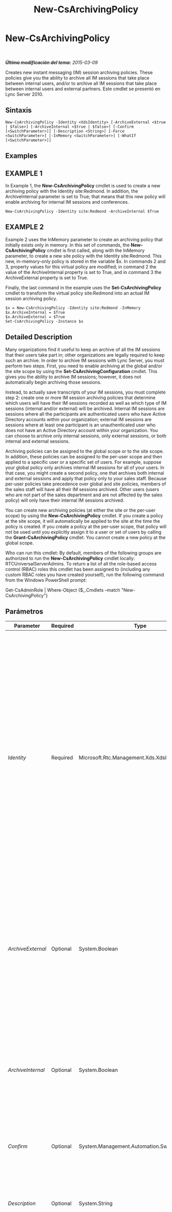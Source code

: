 ﻿---
title: New-CsArchivingPolicy
TOCTitle: New-CsArchivingPolicy
ms:assetid: e7c9b310-fbd0-4793-90ef-c752b941e02f
ms:mtpsurl: https://technet.microsoft.com/es-es/library/Gg399032(v=OCS.15)
ms:contentKeyID: 48277014
ms.date: 01/07/2017
mtps_version: v=OCS.15
ms.translationtype: HT
---

# New-CsArchivingPolicy

 

_**Última modificación del tema:** 2015-03-09_

Creates new instant messaging (IM) session archiving policies. These policies give you the ability to archive all IM sessions that take place between internal users, and/or to archive all IM sessions that take place between internal users and external partners. Este cmdlet se presentó en Lync Server 2010.

## Sintaxis

    New-CsArchivingPolicy -Identity <XdsIdentity> [-ArchiveExternal <$true | $false>] [-ArchiveInternal <$true | $false>] [-Confirm [<SwitchParameter>]] [-Description <String>] [-Force <SwitchParameter>] [-InMemory <SwitchParameter>] [-WhatIf [<SwitchParameter>]]

## Examples

## EXAMPLE 1

In Example 1, the **New-CsArchivingPolicy** cmdlet is used to create a new archiving policy with the Identity site:Redmond. In addition, the ArchiveInternal parameter is set to True; that means that this new policy will enable archiving for internal IM sessions and conferences.

    New-CsArchivingPolicy -Identity site:Redmond -ArchiveInternal $True

## EXAMPLE 2

Example 2 uses the InMemory parameter to create an archiving policy that initially exists only in memory. In this set of commands, the **New-CsArchivingPolicy** cmdlet is first called, along with the InMemory parameter, to create a new site policy with the Identity site:Redmond. This new, in-memory-only policy is stored in the variable $x. In commands 2 and 3, property values for this virtual policy are modified; in command 2 the value of the ArchiveInternal property is set to True, and in command 3 the ArchiveExternal property is set to True.

Finally, the last command in the example uses the **Set-CsArchivingPolicy** cmdlet to transform the virtual policy site:Redmond into an actual IM session archiving policy.

    $x = New-CsArchivingPolicy -Identity site:Redmond -InMemory
    $x.ArchiveInternal = $True
    $x.ArchiveExternal = $True
    Set-CsArchivingPolicy -Instance $x

## Detailed Description

Many organizations find it useful to keep an archive of all the IM sessions that their users take part in; other organizations are legally required to keep such an archive. In order to archive IM sessions with Lync Server, you must perform two steps. First, you need to enable archiving at the global and/or the site scope by using the **Set-CsArchivingConfiguration** cmdlet. This gives you the ability to archive IM sessions; however, it does not automatically begin archiving those sessions.

Instead, to actually save transcripts of your IM sessions, you must complete step 2: create one or more IM session archiving policies that determine which users will have their IM sessions recorded as well as which type of IM sessions (internal and/or external) will be archived. Internal IM sessions are sessions where all the participants are authenticated users who have Active Directory accounts within your organization; external IM sessions are sessions where at least one participant is an unauthenticated user who does not have an Active Directory account within your organization. You can choose to archive only internal sessions, only external sessions, or both internal and external sessions.

Archiving policies can be assigned to the global scope or to the site scope. In addition, these policies can be assigned to the per-user scope and then applied to a specific user or a specific set of users. For example, suppose your global policy only archives internal IM sessions for all of your users. In that case, you might create a second policy, one that archives both internal and external sessions and apply that policy only to your sales staff. Because per-user policies take precedence over global and site policies, members of the sales staff will have all their IM sessions archived. Other users (users who are not part of the sales department and are not affected by the sales policy) will only have their internal IM sessions archived.

You can create new archiving policies (at either the site or the per-user scope) by using the **New-CsArchivingPolicy** cmdlet. If you create a policy at the site scope, it will automatically be applied to the site at the time the policy is created. If you create a policy at the per-user scope, that policy will not be used until you explicitly assign it to a user or set of users by calling the **Grant-CsArchivingPolicy** cmdlet. You cannot create a new policy at the global scope.

Who can run this cmdlet: By default, members of the following groups are authorized to run the **New-CsArchivingPolicy** cmdlet locally: RTCUniversalServerAdmins. To return a list of all the role-based access control (RBAC) roles this cmdlet has been assigned to (including any custom RBAC roles you have created yourself), run the following command from the Windows PowerShell prompt:

Get-CsAdminRole | Where-Object {$\_.Cmdlets –match "New-CsArchivingPolicy"}

## Parámetros


<table>
<colgroup>
<col style="width: 25%" />
<col style="width: 25%" />
<col style="width: 25%" />
<col style="width: 25%" />
</colgroup>
<thead>
<tr class="header">
<th>Parameter</th>
<th>Required</th>
<th>Type</th>
<th>Description</th>
</tr>
</thead>
<tbody>
<tr class="odd">
<td><p><em>Identity</em></p></td>
<td><p>Required</p></td>
<td><p>Microsoft.Rtc.Management.Xds.XdsIdentity</p></td>
<td><p>Indicates the unique Identity to be assigned to the policy. New archiving policies can be created at the site scope or the per-user scope. To create a new site policy, use the prefix &quot;site:&quot; followed by the name of the site. For example, this syntax creates a new policy for the Redmond site: -Identity site:Redmond. To create a new per-user policy, use an Identity similar to this: -Identity SalesArchivingPolicy.</p>
<p>Note that you cannot create a new global policy; if you want to make changes to the global policy, use the <strong>Set-CsArchivingPolicy</strong> cmdlet instead. Likewise, you cannot create a new site or per-user policy if a policy with that Identity already exists.</p></td>
</tr>
<tr class="even">
<td><p><em>ArchiveExternal</em></p></td>
<td><p>Optional</p></td>
<td><p>System.Boolean</p></td>
<td><p>Indicates whether external IM sessions are archived. (An external IM session is one in which at least one of the participants is an unauthenticated user who does not have an Active Directory account within your organization.) The default value is False, which means that IM sessions that include external users are not archived.</p></td>
</tr>
<tr class="odd">
<td><p><em>ArchiveInternal</em></p></td>
<td><p>Optional</p></td>
<td><p>System.Boolean</p></td>
<td><p>Indicates whether internal IM sessions are archived. (An internal IM session is one in which all the participants are authenticated users who have Active Directory accounts within your organization.) The default value is False, which means that internal IM sessions are not archived.</p></td>
</tr>
<tr class="even">
<td><p><em>Confirm</em></p></td>
<td><p>Optional</p></td>
<td><p>System.Management.Automation.SwitchParameter</p></td>
<td><p>Se le pedirá confirmación antes de ejecutar el comando.</p></td>
</tr>
<tr class="odd">
<td><p><em>Description</em></p></td>
<td><p>Optional</p></td>
<td><p>System.String</p></td>
<td><p>Enables administrators to provide a brief description of the archiving policy. For example, the Description might be used to detail which users the policy should be applied to.</p></td>
</tr>
<tr class="even">
<td><p><em>Force</em></p></td>
<td><p>Optional</p></td>
<td><p>System.Management.Automation.SwitchParameter</p></td>
<td><p>Suppresses the display of any non-fatal error message that might occur when running the command.</p></td>
</tr>
<tr class="odd">
<td><p><em>InMemory</em></p></td>
<td><p>Optional</p></td>
<td><p>System.Management.Automation.SwitchParameter</p></td>
<td><p>Crea una referencia de objeto sin confirmar realmente el objeto como cambio permanente. Si se asigna la salida de este cmdlet llamado con este parámetro en una variable, puede realizar cambios en las propiedades de la referencia del objeto y después confirmar estos cambios, llamando a este conjunto coincidente de cmdlet, - cmdlet.</p></td>
</tr>
<tr class="even">
<td><p><em>WhatIf</em></p></td>
<td><p>Optional</p></td>
<td><p>System.Management.Automation.SwitchParameter</p></td>
<td><p>Describe qué sucedería si se ejecutara el comando sin ejecutarlo realmente.</p></td>
</tr>
</tbody>
</table>


## Input Types

None. The **New-CsArchivingPolicy** cmdlet does not accept pipelined input.

## Return Types

The **New-CsArchivingPolicy** cmdlet creates instances of the Microsoft.Rtc.Management.WritableConfig.Policy.IM.IMArchivingPolicy object.

## Vea también

#### Otros recursos

[Get-CsArchivingPolicy](get-csarchivingpolicy.md)  
[Grant-CsArchivingPolicy](grant-csarchivingpolicy.md)  
[Remove-CsArchivingPolicy](remove-csarchivingpolicy.md)  
[Set-CsArchivingPolicy](set-csarchivingpolicy.md)

